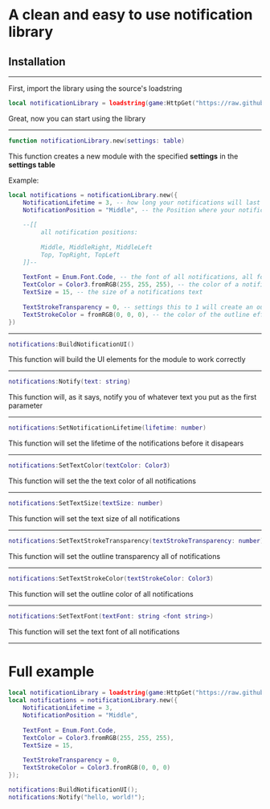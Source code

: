 # A clean and easy to use notification library
## Installation 

---

First, import the library using the source's loadstring

```lua
local notificationLibrary = loadstring(game:HttpGet("https://raw.githubusercontent.com/xaxaxaxaxaxaxaxaxa/Libraries/main/Notifications/source.lua"))();
```

Great, now you can start using the library

---

```lua
function notificationLibrary.new(settings: table)
```

This function creates a new module with the specified **settings** in the **settings table**

Example:
```lua
local notifications = notificationLibrary.new({            
    NotificationLifetime = 3, -- how long your notifications will last in seconds
    NotificationPosition = "Middle", -- the Position where your notifications will be
    
    --[[ 
         all notification positions:
                
         Middle, MiddleRight, MiddleLeft
         Top, TopRight, TopLeft
    ]]--
    
    TextFont = Enum.Font.Code, -- the font of all notifications, all fonts: https://developer.roblox.com/en-us/api-reference/enum/Font
    TextColor = Color3.fromRGB(255, 255, 255), -- the color of a notifications text, RGB colors: https://www.rapidtables.com/web/color/RGB_Color.html
    TextSize = 15, -- the size of a notifications text
    
    TextStrokeTransparency = 0, -- settings this to 1 will create an outline effect on a nofications text
    TextStrokeColor = fromRGB(0, 0, 0), -- the color of the outline effect on a notifications text
})
```

---

```lua
notifications:BuildNotificationUI()
```

This function will build the UI elements for the module to work correctly

--- 

```lua
notifications:Notify(text: string)
```

This function will, as it says, notify you of whatever text you put as the first parameter

---

```lua
notifications:SetNotificationLifetime(lifetime: number)
```

This function will set the lifetime of the notifications before it disapears 

---

```lua
notifications:SetTextColor(textColor: Color3)
```

This function will set the the text color of all notifications

---

```lua
notifications:SetTextSize(textSize: number)
```

This function will set the text size of all notifications

---

```lua
notifications:SetTextStrokeTransparency(textStrokeTransparency: number)
```

This function will set the outline transparency all of notifications

---

```lua
notifications:SetTextStrokeColor(textStrokeColor: Color3)
```

This function will set the outline color of all notifications

---

```lua
notifications:SetTextFont(textFont: string <font string>)
```

This function will set the text font of all notifications

---

# Full example
```lua
local notificationLibrary = loadstring(game:HttpGet("https://raw.githubusercontent.com/xaxaxaxaxaxaxaxaxa/Libraries/main/Notifications/source.lua"))();
local notifications = notificationLibrary.new({            
    NotificationLifetime = 3, 
    NotificationPosition = "Middle",
    
    TextFont = Enum.Font.Code,
    TextColor = Color3.fromRGB(255, 255, 255),
    TextSize = 15,
    
    TextStrokeTransparency = 0, 
    TextStrokeColor = Color3.fromRGB(0, 0, 0)
});

notifications:BuildNotificationUI();
notifications:Notify("hello, world!");
```
